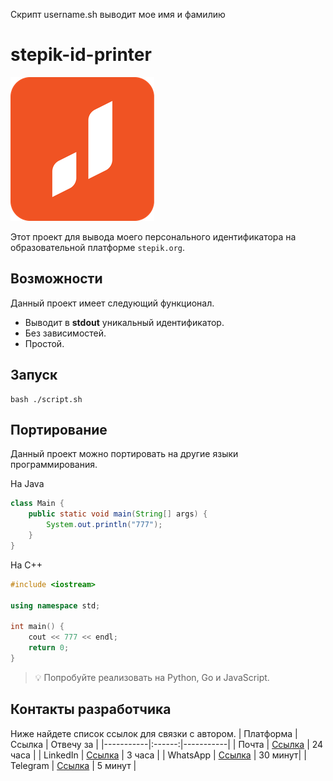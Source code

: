 Скрипт username.sh выводит мое имя и фамилию

# stepik-id-printer

![Изображение](image.png)

Этот проект для вывода моего персонального идентификатора на образовательной платформе `stepik.org`.

## Возможности

Данный проект имеет следующий функционал.

- Выводит в **stdout** уникальный идентификатор.
- Без зависимостей.
- Простой.

## Запуск


```
bash ./script.sh
```


## Портирование

Данный проект можно портировать на другие языки программирования.

На Java

```java
class Main {
    public static void main(String[] args) {
        System.out.println("777");
    }
}
```
На C++
```c++
#include <iostream>

using namespace std;

int main() {
    cout << 777 << endl;
    return 0;
}
```

> 💡 Попробуйте реализовать на Python, Go и JavaScript.


## Контакты разработчика 

Ниже найдете список ссылок для связки с автором.
| Платформа | Ссылка | Отвечу за | 
|-----------|:------:|-----------|
| Почта     | [Ссылка](https://www.google.com/intl/ru/gmail/about/) | 24 часа |
| LinkedIn  | [Ссылка](https://ru.linkedin.com/)                    | 3 часа  |
| WhatsApp  | [Ссылка](https://www.whatsapp.com/?lang=ru_RU)        | 30 минут|
| Telegram  | [Ссылка](https://web.telegram.org/k/)                 | 5 минут |